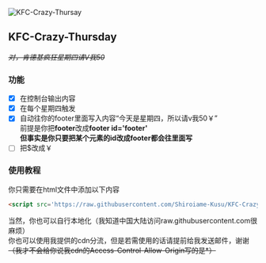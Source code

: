 ![KFC-Crazy-Thursay](https://github.com/Shiroiame-Kusu/KFC-Crazy-Thursay/raw/main/Preview.png)  

## KFC-Crazy-Thursday  
 ~~*对，肯德基疯狂星期四请V我50*~~  
### 功能  
- [x] 在控制台输出内容
- [x] 在每个星期四触发
- [x] 自动往你的footer里面写入内容“今天是星期四，所以请v我50￥”  
    前提是你把**footer**改成**footer id='footer'**  
    **但事实是你只要把某个元素的id改成footer都会往里面写**  
- [ ] 把$改成￥  
### 使用教程
你只需要在html文件中添加以下内容
```html
<script src='https://raw.githubusercontent.com/Shiroiame-Kusu/KFC-Crazy-Thursday/main/KFC-crazy-thursday.js'></script>
```
当然，你也可以自行本地化（我知道中国大陆访问raw.githubusercontent.com很麻烦）  
你也可以使用我提供的cdn分流，但是若需使用的话请提前给我发送邮件，谢谢  
~~（我才不会给你说我cdn的Access-Control-Allow-Origin写的是*）~~
